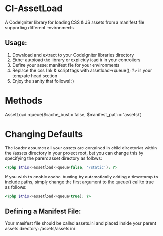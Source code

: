 CI-AssetLoad
============

A CodeIgniter library for loading CSS & JS assets from a manifest file supporting different environments

Usage:
-----

1. Download and extract to your CodeIgniter libraries directory
2. Either autoload the library or explicitly load it in your controllers
3. Define your asset manifest file for your environments
4. Replace the css link & script tags with <?php $this->assetload->queue(); ?> in your template head section
5. Enjoy the sanity that follows! :)

#  Methods

AssetLoad::queue($cache_bust = false, $manifest_path = 'assets/')

# Changing Defaults

The loader assumes all your assets are contained in child directories within the /assets directory in your project root, but you can change this 
by specifying the parent asset directory as follows:

```php
<?php $this->assetload->queue(false, '/static'); ?>
```

If you wish to enable cache-busting by automatically adding a timestamp to include paths, simply change the first argument to the queue() call to true 
as follows:

```php
<?php $this->assetload->queue(true); ?>
```

Defining a Manifest File:
-----

Your manifest file should be called assets.ini and placed inside your parent assets directory: /assets/assets.ini